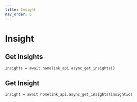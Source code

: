 ```yaml
---
title: Insight
nav_order: 5
---
```


# Insight

## Get Insights

```
insights = await homelink_api.async_get_insights()
```

## Get Insight

```
insight = await homelink_api.async_get_insights(insightid)
```


